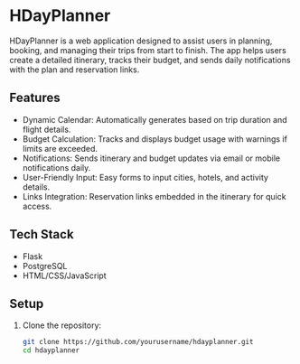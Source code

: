 # HDayPlanner

HDayPlanner is a web application designed to assist users in planning, booking, and managing their trips from start to finish. The app helps users create a detailed itinerary, tracks their budget, and sends daily notifications with the plan and reservation links.

## Features

- Dynamic Calendar: Automatically generates based on trip duration and flight details.
- Budget Calculation: Tracks and displays budget usage with warnings if limits are exceeded.
- Notifications: Sends itinerary and budget updates via email or mobile notifications daily.
- User-Friendly Input: Easy forms to input cities, hotels, and activity details.
- Links Integration: Reservation links embedded in the itinerary for quick access.

## Tech Stack

- Flask
- PostgreSQL
- HTML/CSS/JavaScript

## Setup

1. Clone the repository:
   ```bash
   git clone https://github.com/yourusername/hdayplanner.git
   cd hdayplanner
